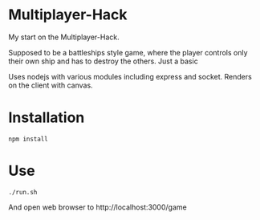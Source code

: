 # Multiplayer-Hack

My start on the Multiplayer-Hack.

Supposed to be a battleships style game, where the player controls only their own ship and has to destroy the others. Just a basic 

Uses nodejs with various modules including express and socket.
Renders on the client with canvas.

Installation
===

`npm install`

Use
===

`./run.sh`

And open web browser to http://localhost:3000/game